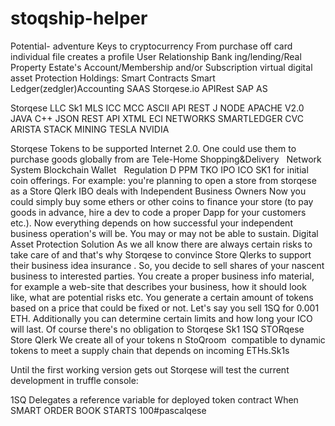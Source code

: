# stoqship-helper
Potential- adventure
Keys to cryptocurrency 
From purchase off card individual file creates a profile User Relationship Bank ing/lending/Real Property Estate's
Account/Membership and/or Subscription virtual digital asset Protection Holdings: Smart Contracts
Smart Ledger(zedgler)Accounting SAAS
Storqese.io APIRest SAP AS



Storqese LLC Sk1 
MLS ICC MCC ASCII 
API REST J NODE APACHE V2.0
JAVA C++ JSON REST API XTML
ECI NETWORKS SMARTLEDGER CVC
ARISTA STACK MINING TESLA NVIDIA


Storqese Tokens to be supported Internet 2.0. One could use them to purchase goods globally from are 
Tele-Home Shopping&Delivery   
Network System Blockchain Wallet   
Regulation D PPM TKO IPO ICO SK1
 for initial coin offerings. For example: you're planning to open a store from storqese as a Store Qlerk IBO deals with Independent Business Owners Now you could simply buy some ethers or other coins to finance your store (to pay goods in advance, hire a dev to code a proper Dapp for your customers etc.). Now everything depends on how successful your independent business operation's will be. You may or may not be able to sustain. Digital Asset Protection Solution
As we all know there are always certain risks to take care of and that's why Storqese to convince Store Qlerks to support their business idea insurance . So, you decide to sell shares of your nascent business to interested parties. You create a proper business info material, for example a web-site that describes your business, how it should look like, what are potential risks etc. You generate a certain amount of tokens based on a price that could be fixed or not. Let's say you sell 1SQ for 0.001 ETH. Additionally you can determine certain limits and how long your ICO will last. Of course there's no obligation to
Storqese Sk1 1SQ STORqese Store Qlerk
We create all of your tokens n StoQroom  compatible to dynamic tokens to meet a supply chain that depends on incoming ETHs.Sk1s

Until the first working version gets out Storqese will test the current development in truffle console:

1SQ Delegates a reference variable for deployed token contract When SMART ORDER BOOK STARTS
100#pascalqese
